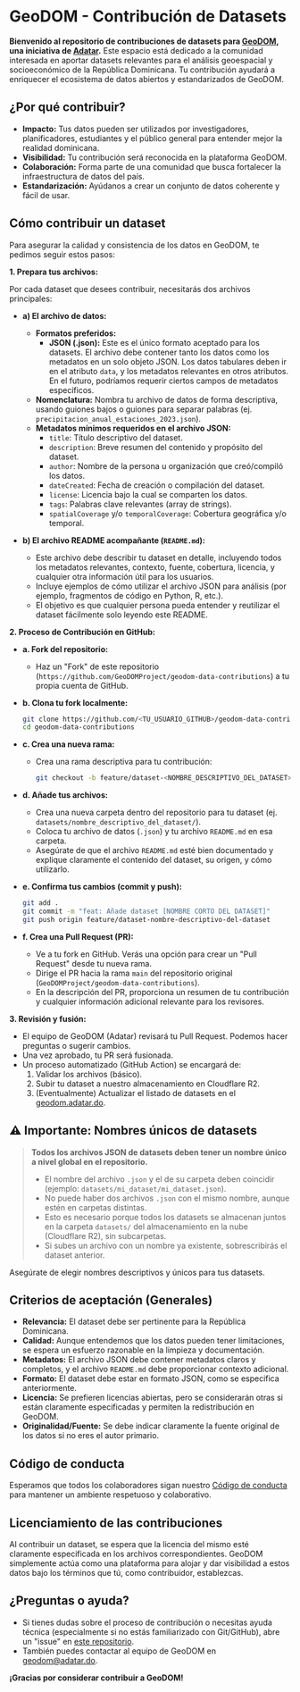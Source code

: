 # GeoDOM - Contribución de Datasets

**Bienvenido al repositorio de contribuciones de datasets para [GeoDOM](geodom.adatar.do), una iniciativa de [Adatar](adatar.do).** Este espacio está dedicado a la comunidad interesada en aportar datasets relevantes para el análisis geoespacial y socioeconómico de la República Dominicana. Tu contribución ayudará a enriquecer el ecosistema de datos abiertos y estandarizados de GeoDOM.

## ¿Por qué contribuir?

* **Impacto:** Tus datos pueden ser utilizados por investigadores, planificadores, estudiantes y el público general para entender mejor la realidad dominicana.
* **Visibilidad:** Tu contribución será reconocida en la plataforma GeoDOM.
* **Colaboración:** Forma parte de una comunidad que busca fortalecer la infraestructura de datos del país.
* **Estandarización:** Ayúdanos a crear un conjunto de datos coherente y fácil de usar.

## Cómo contribuir un dataset

Para asegurar la calidad y consistencia de los datos en GeoDOM, te pedimos seguir estos pasos:

**1. Prepara tus archivos:**

Por cada dataset que desees contribuir, necesitarás dos archivos principales:

* **a) El archivo de datos:**
    * **Formatos preferidos:**
        * **JSON (.json):** Este es el único formato aceptado para los datasets. El archivo debe contener tanto los datos como los metadatos en un solo objeto JSON. Los datos tabulares deben ir en el atributo `data`, y los metadatos relevantes en otros atributos. En el futuro, podríamos requerir ciertos campos de metadatos específicos.
    * **Nomenclatura:** Nombra tu archivo de datos de forma descriptiva, usando guiones bajos o guiones para separar palabras (ej. `precipitacion_anual_estaciones_2023.json`).
    * **Metadatos mínimos requeridos en el archivo JSON:**
        * `title`: Título descriptivo del dataset.
        * `description`: Breve resumen del contenido y propósito del dataset.
        * `author`: Nombre de la persona u organización que creó/compiló los datos.
        * `dateCreated`: Fecha de creación o compilación del dataset.
        * `license`: Licencia bajo la cual se comparten los datos.
        * `tags`: Palabras clave relevantes (array de strings).
        * `spatialCoverage` y/o `temporalCoverage`: Cobertura geográfica y/o temporal.

* **b) El archivo README acompañante (`README.md`):**
    * Este archivo debe describir tu dataset en detalle, incluyendo todos los metadatos relevantes, contexto, fuente, cobertura, licencia, y cualquier otra información útil para los usuarios.
    * Incluye ejemplos de cómo utilizar el archivo JSON para análisis (por ejemplo, fragmentos de código en Python, R, etc.).
    * El objetivo es que cualquier persona pueda entender y reutilizar el dataset fácilmente solo leyendo este README.

**2. Proceso de Contribución en GitHub:**

* **a. Fork del repositorio:**
    * Haz un "Fork" de este repositorio (`https://github.com/GeoDOMProject/geodom-data-contributions`) a tu propia cuenta de GitHub.

* **b. Clona tu fork localmente:**
    ```bash
    git clone https://github.com/<TU_USUARIO_GITHUB>/geodom-data-contributions.git
    cd geodom-data-contributions
    ```

* **c. Crea una nueva rama:**
    * Crea una rama descriptiva para tu contribución:
        ```bash
        git checkout -b feature/dataset-<NOMBRE_DESCRIPTIVO_DEL_DATASET>
        ```

* **d. Añade tus archivos:**
    * Crea una nueva carpeta dentro del repositorio para tu dataset (ej. `datasets/nombre_descriptivo_del_dataset/`).
    * Coloca tu archivo de datos (`.json`) y tu archivo `README.md` en esa carpeta.
    * Asegúrate de que el archivo `README.md` esté bien documentado y explique claramente el contenido del dataset, su origen, y cómo utilizarlo.

* **e. Confirma tus cambios (commit y push):**
    ```bash
    git add .
    git commit -m "feat: Añade dataset [NOMBRE CORTO DEL DATASET]"
    git push origin feature/dataset-nombre-descriptivo-del-dataset
    ```

* **f. Crea una Pull Request (PR):**
    * Ve a tu fork en GitHub. Verás una opción para crear un "Pull Request" desde tu nueva rama.
    * Dirige el PR hacia la rama `main` del repositorio original (`GeoDOMProject/geodom-data-contributions`).
    * En la descripción del PR, proporciona un resumen de tu contribución y cualquier información adicional relevante para los revisores.

**3. Revisión y fusión:**

* El equipo de GeoDOM (Adatar) revisará tu Pull Request. Podemos hacer preguntas o sugerir cambios.
* Una vez aprobado, tu PR será fusionada.
* Un proceso automatizado (GitHub Action) se encargará de:
    1.  Validar los archivos (básico).
    2.  Subir tu dataset a nuestro almacenamiento en Cloudflare R2.
    3.  (Eventualmente) Actualizar el listado de datasets en el [geodom.adatar.do](geodom.adatar.do/dataset).

## ⚠️ Importante: Nombres únicos de datasets

> **Todos los archivos JSON de datasets deben tener un nombre único a nivel global en el repositorio.**
> 
> - El nombre del archivo `.json` y el de su carpeta deben coincidir (ejemplo: `datasets/mi_dataset/mi_dataset.json`).
> - No puede haber dos archivos `.json` con el mismo nombre, aunque estén en carpetas distintas.
> - Esto es necesario porque todos los datasets se almacenan juntos en la carpeta `datasets/` del almacenamiento en la nube (Cloudflare R2), sin subcarpetas.
> - Si subes un archivo con un nombre ya existente, sobrescribirás el dataset anterior.

Asegúrate de elegir nombres descriptivos y únicos para tus datasets.

## Criterios de aceptación (Generales)

* **Relevancia:** El dataset debe ser pertinente para la República Dominicana.
* **Calidad:** Aunque entendemos que los datos pueden tener limitaciones, se espera un esfuerzo razonable en la limpieza y documentación.
* **Metadatos:** El archivo JSON debe contener metadatos claros y completos, y el archivo `README.md` debe proporcionar contexto adicional.
* **Formato:** El dataset debe estar en formato JSON, como se especifica anteriormente.
* **Licencia:** Se prefieren licencias abiertas, pero se considerarán otras si están claramente especificadas y permiten la redistribución en GeoDOM.
* **Originalidad/Fuente:** Se debe indicar claramente la fuente original de los datos si no eres el autor primario.

## Código de conducta

Esperamos que todos los colaboradores sigan nuestro [Código de conducta](./CODE_OF_CONDUCT.md) para mantener un ambiente respetuoso y colaborativo.

## Licenciamiento de las contribuciones

Al contribuir un dataset, se espera que la licencia del mismo esté claramente especificada en los archivos correspondientes. GeoDOM simplemente actúa como una plataforma para alojar y dar visibilidad a estos datos bajo los términos que tú, como contribuidor, establezcas.

## ¿Preguntas o ayuda?

* Si tienes dudas sobre el proceso de contribución o necesitas ayuda técnica (especialmente si no estás familiarizado con Git/GitHub), abre un "issue" en [este repositorio](https://github.com/GeoDOMProject/geodom-data-contributions/issues).
* También puedes contactar al equipo de GeoDOM en [geodom@adatar.do](mailto:geodom@adatar.do).

**¡Gracias por considerar contribuir a GeoDOM!**